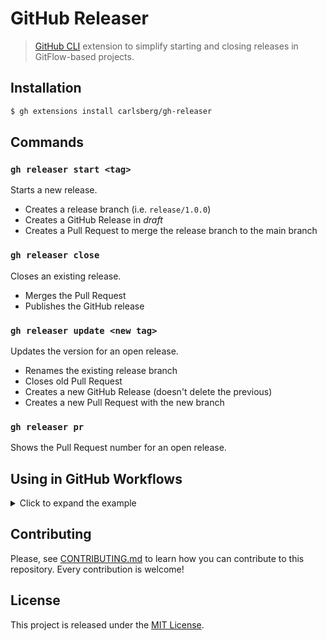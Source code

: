 # GitHub Releaser

> [GitHub CLI](https://cli.github.com) extension to simplify starting and
> closing releases in GitFlow-based projects.

## Installation

```bash
$ gh extensions install carlsberg/gh-releaser
```

## Commands

### `gh releaser start <tag>`

Starts a new release.

- Creates a release branch (i.e. `release/1.0.0`)
- Creates a GitHub Release in _draft_
- Creates a Pull Request to merge the release branch to the main branch

### `gh releaser close`

Closes an existing release.

- Merges the Pull Request
- Publishes the GitHub release

### `gh releaser update <new tag>`

Updates the version for an open release.

- Renames the existing release branch
- Closes old Pull Request
- Creates a new GitHub Release (doesn't delete the previous)
- Creates a new Pull Request with the new branch

### `gh releaser pr`

Shows the Pull Request number for an open release.

## Using in GitHub Workflows

<details>
  <summary>Click to expand the example</summary>

```yaml
name: Release

on:
  workflow_dispatch:
    inputs:
      tag:
        description: Tag
        required: true

jobs:
  start-release:
    name: Start Release
    runs-on: ubuntu-latest
    needs: setup
    steps:
      - name: Start Release
        run: |
          gh extensions install carlsberg/gh-releaser
          gh releaser start
        env:
          GITHUB_TOKEN: ${{ secrets.GITHUB_TOKEN }}
          OWNER: ${{ github.repository_owner }}
          REPO: ${{ github.event.repository.name }}

  qa-approval:
    name: QA Approval
    runs-on: ubuntu-latest
    needs: start-release
    environment: release
    steps:
      - name: Add approval label
        run: |
          gh extensions install carlsberg/gh-releaser
          gh pr edit $(gh releaser pr) --add-label "approved:qa"
        env:
          GITHUB_TOKEN: ${{ secrets.GITHUB_TOKEN }}
          OWNER: ${{ github.repository_owner }}
          REPO: ${{ github.event.repository.name }}

  stakeholder-approval:
    name: Stakeholder Approval
    runs-on: ubuntu-latest
    needs: qa-approval
    environment: release
    steps:
      - name: Add approval label
        run: |
          gh extensions install carlsberg/gh-releaser
          gh pr edit $(gh releaser pr) --add-label "approved:stkh"
        env:
          GITHUB_TOKEN: ${{ secrets.GITHUB_TOKEN }}
          OWNER: ${{ github.repository_owner }}
          REPO: ${{ github.event.repository.name }}

  close-release:
    name: Close Release
    runs-on: ubuntu-latest
    needs: stakeholder-approval
    environment: release
    steps:
      - name: Close Release
        run: |
          gh extensions install carlsberg/gh-releaser
          gh releaser close
        env:
          GITHUB_TOKEN: ${{ secrets.GITHUB_TOKEN }}
          OWNER: ${{ github.repository_owner }}
          REPO: ${{ github.event.repository.name }}
```

</details>

## Contributing

Please, see [CONTRIBUTING.md](CONTRIBUTING.md) to learn how you can contribute
to this repository. Every contribution is welcome!

## License

This project is released under the [MIT License](LICENSE).
